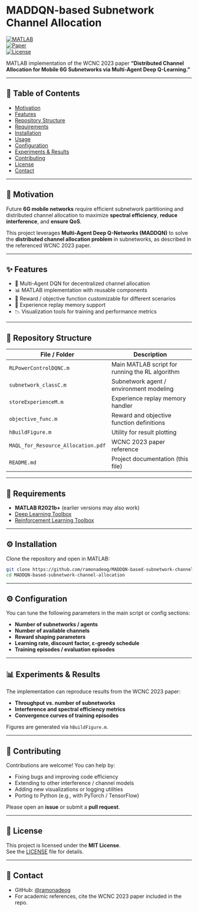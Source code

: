 # MADDQN-based Subnetwork Channel Allocation  
[![MATLAB](https://img.shields.io/badge/MATLAB-R2021b%2B-blue.svg)](https://www.mathworks.com/)  
[![Paper](https://img.shields.io/badge/WCNC-2023-brightgreen)](MAQL_for_Resource_Allocation.pdf)  
[![License](https://img.shields.io/badge/License-MIT-yellow.svg)](LICENSE)  

MATLAB implementation of the WCNC 2023 paper **“Distributed Channel Allocation for Mobile 6G Subnetworks via Multi-Agent Deep Q-Learning.”**  

---

## 📌 Table of Contents  

- [Motivation](#motivation)  
- [Features](#features)  
- [Repository Structure](#repository-structure)  
- [Requirements](#requirements)  
- [Installation](#installation)  
- [Usage](#usage)  
- [Configuration](#configuration)  
- [Experiments & Results](#experiments--results)  
- [Contributing](#contributing)  
- [License](#license)  
- [Contact](#contact)  

---

## 🚀 Motivation  

Future **6G mobile networks** require efficient subnetwork partitioning and distributed channel allocation to maximize **spectral efficiency**, **reduce interference**, and **ensure QoS**.  

This project leverages **Multi-Agent Deep Q-Networks (MADDQN)** to solve the **distributed channel allocation problem** in subnetworks, as described in the referenced WCNC 2023 paper.  

---

## ✨ Features  

- 🧠 Multi-Agent DQN for decentralized channel allocation  
- 📊 MATLAB implementation with reusable components  
- 🎯 Reward / objective function customizable for different scenarios  
- 🔄 Experience replay memory support  
- 📉 Visualization tools for training and performance metrics  

---

## 📂 Repository Structure  

| File / Folder | Description |
|---------------|-------------|
| `RLPowerControlDQNC.m` | Main MATLAB script for running the RL algorithm |
| `subnetwork_classC.m` | Subnetwork agent / environment modeling |
| `storeExperienceM.m` | Experience replay memory handler |
| `objective_func.m` | Reward and objective function definitions |
| `hBuildFigure.m` | Utility for result plotting |
| `MAQL_for_Resource_Allocation.pdf` | WCNC 2023 paper reference |
| `README.md` | Project documentation (this file) |

---

## 🔧 Requirements  

- **MATLAB R2021b+** (earlier versions may also work)  
- [Deep Learning Toolbox](https://www.mathworks.com/products/deep-learning.html)  
- [Reinforcement Learning Toolbox](https://www.mathworks.com/products/reinforcement-learning.html)  

---

## ⚙️ Installation  

Clone the repository and open in MATLAB:  

```bash
git clone https://github.com/ramonadeog/MADDQN-based-subnetwork-channel-allocation.git
cd MADDQN-based-subnetwork-channel-allocation
```
---

## ⚙️ Configuration  

You can tune the following parameters in the main script or config sections:  

- **Number of subnetworks / agents**  
- **Number of available channels**  
- **Reward shaping parameters**  
- **Learning rate, discount factor, ε-greedy schedule**  
- **Training episodes / evaluation episodes**  

---

## 📊 Experiments & Results  

The implementation can reproduce results from the WCNC 2023 paper:  

- **Throughput vs. number of subnetworks**  
- **Interference and spectral efficiency metrics**  
- **Convergence curves of training episodes**  

Figures are generated via `hBuildFigure.m`.  

---

## 🤝 Contributing  

Contributions are welcome! You can help by:  

- Fixing bugs and improving code efficiency  
- Extending to other interference / channel models  
- Adding new visualizations or logging utilities  
- Porting to Python (e.g., with PyTorch / TensorFlow)  

Please open an **issue** or submit a **pull request**.  

---

## 📜 License  

This project is licensed under the **MIT License**.  
See the [LICENSE](LICENSE) file for details.  

---

## 📧 Contact  

- GitHub: [@ramonadeog](https://github.com/ramonadeog)  
- For academic references, cite the WCNC 2023 paper included in the repo.  

